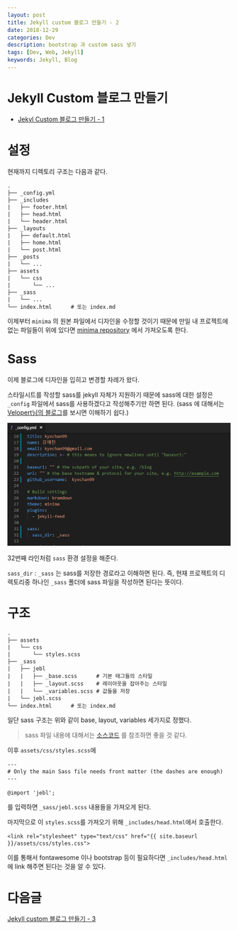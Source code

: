 ```yaml
---
layout: post
title: Jekyll custom 블로그 만들기 - 2
date: 2018-12-29
categories: Dev
description: bootstrap 과 custom sass 넣기
tags: [Dev, Web, Jekyll]
keywords: Jekyll, Blog
---
```


# Jekyll Custom 블로그 만들기
- [Jekyl Custom 블로그 만들기 - 1](/dev/2018/12/28/jekyll-custom-1)

# 설정

현재까지 디렉토리 구조는 다음과 같다.

```
.
├── _config.yml
├── _includes
|   ├── footer.html
|   ├── head.html
|   └── header.html
├── _layouts
|   ├── default.html
|   ├── home.html
|   └── post.html
├── _posts
|   └── ...
├── assets
|   └── css
|       └── ...
├── _sass
|   └── ...
└── index.html      # 또는 index.md
```

이제부터 `minima` 의 원본 파일에서 디자인을 수정할 것이기 때문에 만일 내 프로젝트에 없는 파일들이 위에 있다면 [minima repository](https://github.com/jekyll/minima) 에서 가져오도록 한다.

# Sass

이제 블로그에 디자인을 입히고 변경할 차례가 왔다.

스타일시트를 작성할 sass를 jekyll 자체가 지원하기 때문에 sass에 대한 설정은 `_config` 파일에서 sass를 사용하겠다고 작성해주기만 하면 된다.
(sass 에 대해서는 [Velopert님의 블로그](https://velopert.com/1712)를 보시면 이해하기 쉽다.)

![1](/assets/img/2018-12-29-jekyll-custom-2/1.png)

32번째 라인처럼 `sass` 환경 설정을 해준다.

`sass_dir` : `_sass` 는 sass를 저장한 경로라고 이해하면 된다. 즉, 현재 프로젝트의 디렉토리중 하나인 `_sass` 폴더에 sass 파일을 작성하면 된다는 뜻이다.

# 구조
```
.
├── assets
|   └── css
|       └── styles.scss
├── _sass
|   ├── jebl
|   |   ├── _base.scss      # 기본 태그들의 스타일
|   |   ├── _layout.scss    # 레이아웃을 잡아주는 스타일
|   |   └── _variables.scss # 값들을 저장
|   └── jebl.scss
└── index.html      # 또는 index.md
```
일단 sass 구조는 위와 같이 base, layout, variables 세가지로 정했다.

> sass 파일 내용에 대해서는 [소스코드](https://github.com/kyechan99/kyechan99.github.io/tree/master/_sass) 를 참조하면 좋을 것 같다.

이후 `assets/css/styles.scss`에 
```
---
# Only the main Sass file needs front matter (the dashes are enough)
---

@import 'jebl';
```
를 입력하면 `_sass/jebl.scss` 내용들을 가져오게 된다.


마지막으로 이 `styles.scss`를 가져오기 위해 `_includes/head.html`에서 호출한다.

```
<link rel="stylesheet" type="text/css" href="{{ site.baseurl }}/assets/css/styles.css">
```

이를 통해서 fontawesome 이나 bootstrap 등이 필요하다면 `_includes/head.html` 에 link 해주면 된다는 것을 알 수 있다.

# 다음글
[Jekyll custom 블로그 만들기 - 3](/dev/2020/05/19/jekyll-custom-3.html)